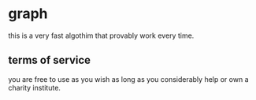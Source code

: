 # graph
this is a very fast algothim that provably work every time.
## terms of service
you are free to use as you wish as long as you considerably help or own a charity institute.
